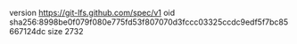 version https://git-lfs.github.com/spec/v1
oid sha256:8998be0f079f080e775fd53f807070d3fccc03325ccdc9edf5f7bc85667124dc
size 2732

